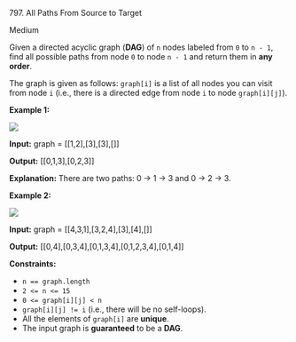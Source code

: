 797\. All Paths From Source to Target

Medium

Given a directed acyclic graph (**DAG**) of `n` nodes labeled from `0` to `n - 1`, find all possible paths from node `0` to node `n - 1` and return them in **any order**.

The graph is given as follows: `graph[i]` is a list of all nodes you can visit from node `i` (i.e., there is a directed edge from node `i` to node `graph[i][j]`).

**Example 1:**

![](https://assets.leetcode.com/uploads/2020/09/28/all_1.jpg)

**Input:** graph = [[1,2],[3],[3],[]]

**Output:** [[0,1,3],[0,2,3]]

**Explanation:** There are two paths: 0 -> 1 -> 3 and 0 -> 2 -> 3. 

**Example 2:**

![](https://assets.leetcode.com/uploads/2020/09/28/all_2.jpg)

**Input:** graph = [[4,3,1],[3,2,4],[3],[4],[]]

**Output:** [[0,4],[0,3,4],[0,1,3,4],[0,1,2,3,4],[0,1,4]] 

**Constraints:**

*   `n == graph.length`
*   `2 <= n <= 15`
*   `0 <= graph[i][j] < n`
*   `graph[i][j] != i` (i.e., there will be no self-loops).
*   All the elements of `graph[i]` are **unique**.
*   The input graph is **guaranteed** to be a **DAG**.